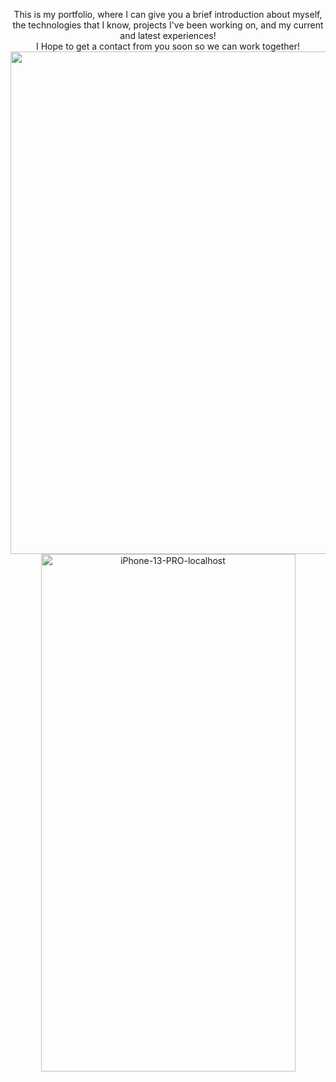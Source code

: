 <p align="center">
This is my portfolio, where I can give you a brief introduction about myself, the technologies that I know, projects I've been working on, and my current and latest experiences!<br/>
I Hope to get a contact from you soon so we can work together!<br/>
<img width="1400" height="804" alt="Macbook-Air-localhost" src="https://github.com/user-attachments/assets/cbef56b1-dc8f-4b20-925d-7dc40dac47f8" />
<img width="407" height="828" alt="iPhone-13-PRO-localhost" src="https://github.com/user-attachments/assets/9e0adc07-ce10-4062-8905-61f7352fc03a" />
</p>
